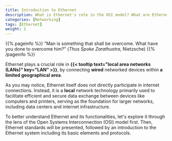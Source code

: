 ```yaml
---
title: Introduction to Ethernet
description: What is Ethernet's role in the OSI model? What are Ethernet standards? What are basics about an Ethernet system?
categories: [Networking]
tags: [Ethernet]
weight: 1
---
```


{{% pageinfo %}}
"Man is something that shall be overcome. What have you done to overcome him?" (_Thus Spoke Zarathustra_, Nietzsche)
{{% /pageinfo %}}

Ethernet plays a crucial role in **{{< tooltip text="local area networks (LANs)" key="LAN" >}}**, by connecting **wired** networked devices within **a limited geographical area**.

As you may notice, Ethernet itself does not directly participate in internet connections. Instead, it is a **local** network technology primarily used to facilitate efficient and secure data exchange between devices like computers and printers, serving as the foundation for larger networks, including data centers and internet infrastructure.

To better understand Ethernet and its functionalities, let's explore it through the lens of the Open Systems Interconnection (OSI) model first. Then, Ethernet standards will be presented, followed by an introduction to the Ethernet system including its basic elements and protocols.

